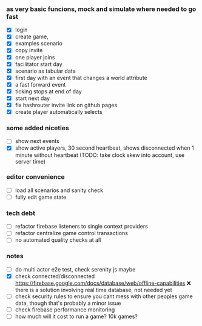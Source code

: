 ### as very basic funcions, mock and simulate where needed to go fast
- [x] login
- [x] create game, 
- [x] examples scenario
- [x] copy invite
- [x] one player joins
- [X] facilitator start day
- [x] scenario as tabular data
- [x] first day with an event that changes a world attribute
- [X] a fast forward event
- [X] ticking stops at end of day
- [x] start next day
- [x] fix hashrouter invite link on github pages
- [X] create player automatically selects

### some added niceties 
- [ ] show next events
- [x] show active players, 30 second heartbeat, shows disconnected when 1 minute without heartbeat (TODO: take clock skew into account, use server time)

### editor convenience
- [ ] load all scenarios and sanity check
- [ ] fully edit game state

### tech debt
- [ ] refactor firebase listeners to single context providers
- [ ] refactor centralize game control transactions 
- [ ] no automated quality checks at all

### notes
- [ ] do multi actor e2e test, check serenity js maybe
- [x] check connected/disconnected https://firebase.google.com/docs/database/web/offline-capabilities ❌ there is a solution involving real time database, not needed yet
- [ ] check security rules to ensure you cant mess with other peoples game data, though that's probably a minor issue
- [ ] check firebase performance monitoring
- [ ] how much will it cost to run a game? 10k games?